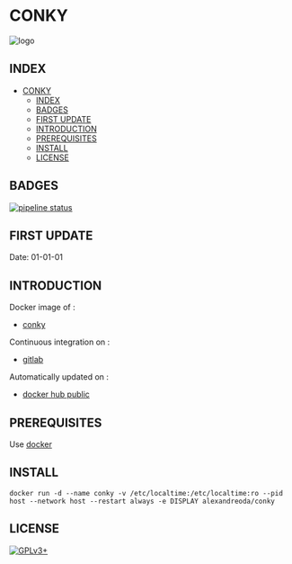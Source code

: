 # CONKY

![logo](https://assets.gitlab-static.net/uploads/-/system/project/avatar/12904439/large.png)

## INDEX

- [CONKY](#conky)
  - [INDEX](#index)
  - [BADGES](#badges)
  - [FIRST UPDATE](#first-update)
  - [INTRODUCTION](#introduction)
  - [PREREQUISITES](#prerequisites)
  - [INSTALL](#install)
  - [LICENSE](#license)

## BADGES

[![pipeline status](https://gitlab.com/oda-alexandre/conky/badges/master/pipeline.svg)](https://gitlab.com/oda-alexandre/conky/commits/master)

## FIRST UPDATE

Date: 01-01-01

## INTRODUCTION

Docker image of :

- [conky](https://github.com/brndnmtthws/conky)

Continuous integration on :

- [gitlab](https://gitlab.com/oda-alexandre/conky/pipelines)

Automatically updated on :

- [docker hub public](https://hub.docker.com/r/alexandreoda/conky)

## PREREQUISITES

Use [docker](https://www.docker.com)

## INSTALL

```docker run -d --name conky -v /etc/localtime:/etc/localtime:ro --pid host --network host --restart always -e DISPLAY alexandreoda/conky```

## LICENSE

[![GPLv3+](http://gplv3.fsf.org/gplv3-127x51.png)](https://gitlab.com/oda-alexandre/conky/blob/master/LICENSE)